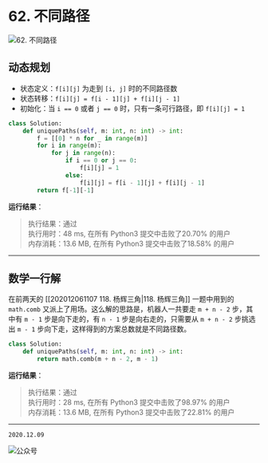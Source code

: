 # 62. 不同路径

![62. 不同路径](https://cdn.jsdelivr.net/gh/jpch89/PicBed/img/202012091051%2062.%20%E4%B8%8D%E5%90%8C%E8%B7%AF%E5%BE%84%2000.png)

## 动态规划

- 状态定义：`f[i][j]` 为走到 `[i, j]` 时的不同路径数
- 状态转移：`f[i][j] = f[i - 1][j] + f[i][j - 1]`
- 初始化：当 `i == 0` 或者 `j == 0` 时，只有一条可行路径，即 `f[i][j] = 1`

```python
class Solution:
    def uniquePaths(self, m: int, n: int) -> int:
        f = [[0] * n for _ in range(m)]
        for i in range(m):
            for j in range(n):
                if i == 0 or j == 0:
                    f[i][j] = 1
                else:
                    f[i][j] = f[i - 1][j] + f[i][j - 1]
        return f[-1][-1]
```

**运行结果**：
> 执行结果：通过  
> 执行用时：48 ms, 在所有 Python3 提交中击败了20.70% 的用户  
> 内存消耗：13.6 MB, 在所有 Python3 提交中击败了18.58% 的用户

---

## 数学一行解

在前两天的 [[202012061107 118. 杨辉三角|118. 杨辉三角]] 一题中用到的 `math.comb` 又派上了用场。这么解的思路是，机器人一共要走 `m + n - 2` 步，其中有 `m - 1` 步是向下走的，有 `n - 1` 步是向右走的，只需要从 `m + n - 2` 步挑选出 `m - 1` 步向下走，这样得到的方案总数就是不同路径数。

```python
class Solution:
    def uniquePaths(self, m: int, n: int) -> int:
        return math.comb(m + n - 2, m - 1)
```

**运行结果**：

> 执行结果：通过  
> 执行用时：28 ms, 在所有 Python3 提交中击败了98.97% 的用户  
> 内存消耗：13.6 MB, 在所有 Python3 提交中击败了22.81% 的用户

---

`2020.12.09`

![公众号](https://cdn.jsdelivr.net/gh/jpch89/PicBed/img/202010301058%20%E5%BE%AE%E4%BF%A1%E5%85%AC%E4%BC%97%E5%8F%B7%E5%AE%A3%E4%BC%A0%E5%9B%BE%2001.png)
